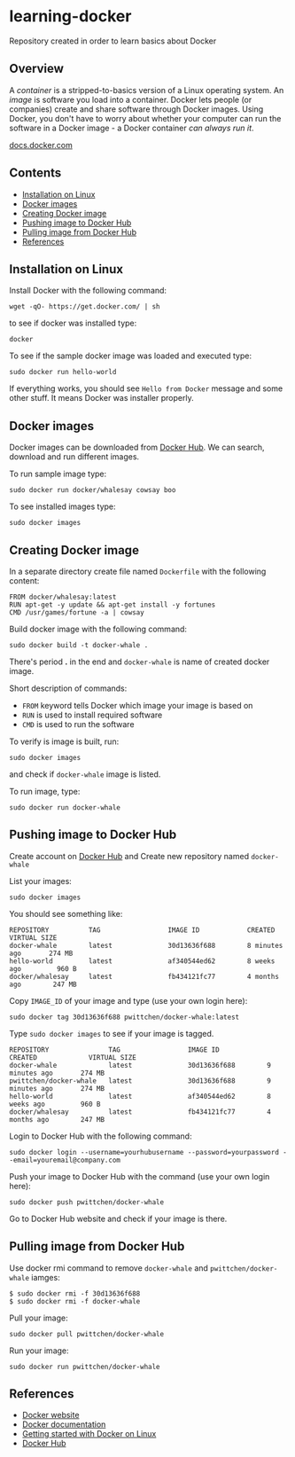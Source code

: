 learning-docker
===============
Repository created in order to learn basics about Docker

Overview
--------

A *container* is a stripped-to-basics version of a Linux operating system. An *image* is software you load into a container. Docker lets people (or companies) create and share software through Docker images. Using Docker, you don't have to worry about whether your computer can run the software in a Docker image - a Docker container *can always run it*.

[docs.docker.com](http://docs.docker.com)

Contents
--------
- [Installation on Linux](#installation-on-linux)
- [Docker images](#docker-images)
- [Creating Docker image](#creating-docker-image)
- [Pushing image to Docker Hub](#pushing-image-to-docker-hub)
- [Pulling image from Docker Hub](#pulling-image-from-docker-hub)
- [References](#references)

Installation on Linux
---------------------

Install Docker with the following command:

```
wget -qO- https://get.docker.com/ | sh
```

to see if docker was installed type: 

`docker`

To see if the sample docker image was loaded and executed type:

`sudo docker run hello-world`

If everything works, you should see `Hello from Docker` message and some other stuff. It means Docker was installer properly.

Docker images
-------------

Docker images can be downloaded from [Docker Hub](https://hub.docker.com). We can search, download and run different images.

To run sample image type:

`sudo docker run docker/whalesay cowsay boo`

To see installed images type:

`sudo docker images`

Creating Docker image
---------------------

In a separate directory create file named `Dockerfile` with the following content:

```
FROM docker/whalesay:latest
RUN apt-get -y update && apt-get install -y fortunes
CMD /usr/games/fortune -a | cowsay
```

Build docker image with the following command:

`sudo docker build -t docker-whale .`

There's period **.** in the end and `docker-whale` is name of created docker image.

Short description of commands:
- `FROM` keyword tells Docker which image your image is based on
- `RUN` is used to install required software
- `CMD` is used to run the software

To verify is image is built, run:

`sudo docker images`

and check if `docker-whale` image is listed.

To run image, type:

`sudo docker run docker-whale`

Pushing image to Docker Hub
----------------------------

Create account on [Docker Hub](https://hub.docker.com) and Create new repository named `docker-whale`

List your images:

`sudo docker images`

You should see something like:

```
REPOSITORY          TAG                 IMAGE ID            CREATED             VIRTUAL SIZE
docker-whale        latest              30d13636f688        8 minutes ago       274 MB
hello-world         latest              af340544ed62        8 weeks ago         960 B
docker/whalesay     latest              fb434121fc77        4 months ago        247 MB
```

Copy `IMAGE_ID` of your image and type (use your own login here):

`sudo docker tag 30d13636f688 pwittchen/docker-whale:latest`

Type `sudo docker images` to see if your image is tagged.

```
REPOSITORY               TAG                 IMAGE ID            CREATED             VIRTUAL SIZE
docker-whale             latest              30d13636f688        9 minutes ago       274 MB
pwittchen/docker-whale   latest              30d13636f688        9 minutes ago       274 MB
hello-world              latest              af340544ed62        8 weeks ago         960 B
docker/whalesay          latest              fb434121fc77        4 months ago        247 MB
```

Login to Docker Hub with the following command:

```
sudo docker login --username=yourhubusername --password=yourpassword --email=youremail@company.com
```

Push your image to Docker Hub with the command (use your own login here):

`sudo docker push pwittchen/docker-whale`

Go to Docker Hub website and check if your image is there.

Pulling image from Docker Hub
------------------------------

Use docker rmi command to remove `docker-whale` and `pwittchen/docker-whale` iamges:

```
$ sudo docker rmi -f 30d13636f688
$ sudo docker rmi -f docker-whale
```

Pull your image:

`sudo docker pull pwittchen/docker-whale`

Run your image:

`sudo docker run pwittchen/docker-whale`

References
----------
- [Docker website](https://www.docker.com/)
- [Docker documentation](https://docs.docker.com/)
- [Getting started with Docker on Linux](http://docs.docker.com/linux/started/)
- [Docker Hub](https://hub.docker.com/)
